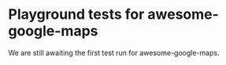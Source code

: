 # Playground tests for awesome-google-maps
We are still awaiting the first test run for awesome-google-maps.
